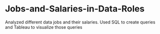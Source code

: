 # Jobs-and-Salaries-in-Data-Roles
Analyzed different data jobs and their salaries. Used SQL to create queries and Tableau to visualize those queries
